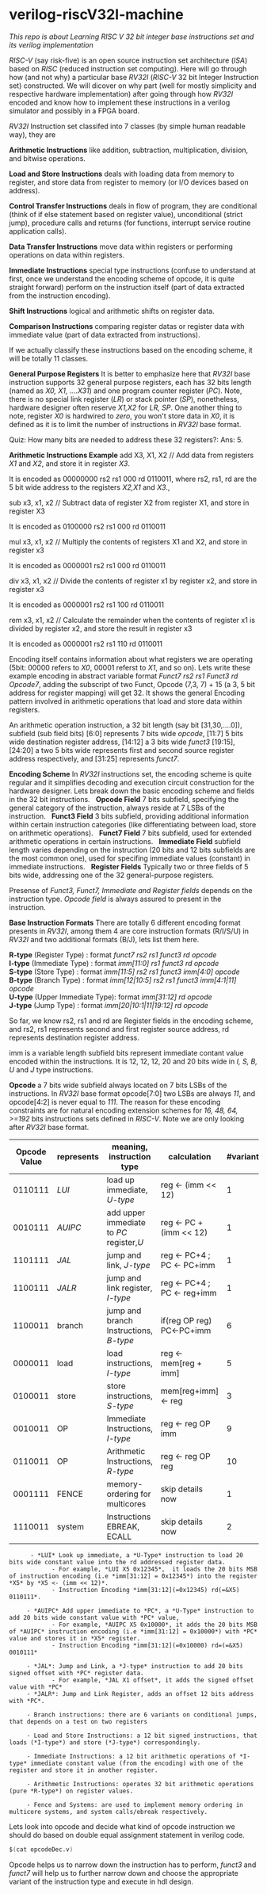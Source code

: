 # verilog-riscV32I-machine


*This repo is about Learning  RISC V 32 bit integer base instructions set and its verilog implementation*

*RISC-V* (say risk-five) is an open source instruction set architecture (*ISA*) based on 
*RISC* (reduced instruction set computing). Here will go through how (and not why) a particular base *RV32I* 
(*RISC-V* 32 bit Integer Instruction set) constructed. We will dicover on why part (well for mostly simplicity and respective hardware implementation) after
going through how *RV32I* encoded and know how to implement these instructions in a verilog simulator and possibly in a FPGA board.


*RV32I* Instruction set classifed into 7 classes (by simple human readable way), they are

**Arithmetic Instructions** like addition, subtraction, multiplication, division, and bitwise operations.

**Load and Store Instructions** deals with loading data from memory to register, and store data from register to memory (or I/O devices based on address).

**Control Transfer Instructions** deals in flow of program, they are conditional (think of if else statement based on register value), unconditional (strict jump), 
procedure calls  and returns (for functions, interrupt service routine application calls). 

**Data Transfer Instructions** move data within registers or performing operations on data within registers.

**Immediate Instructions** special type instructions (confuse to understand at first, once we understand the encoding scheme of opcode, it is quite straight forward) perform on the 
instruction itself (part of data extracted from the instruction encoding).

**Shift Instructions** logical and arithmetic shifts on register data.

**Comparison Instructions** comparing register datas or register data with immediate value (part of data extracted from instructions).

If we actually classify these instructions based on the encoding scheme, it will be totally 11 classes.

**General Purpose Registers**
It is better to emphasize here that *RV32I* base instruction supports 32 general purpose registers, each has 32 bits length (named as *X0, X1, ....X31*) and one program counter register (*PC*). 
Note, there is no special link register (*LR*) or stack pointer (*SP*), nonetheless, hardware designer often reserve *X1,X2* for *LR, SP*. 
One another thing to note, register *X0* is hardwired to *zero*, you won't store data in *X0*, it is defined as it is to limit the number of instructions in *RV32I* base format.

Quiz: How many bits are needed to address these 32 registers?: Ans: 5.

**Arithmetic Instructions Example**
add X3, X1, X2   // Add data from registers *X1* and *X2*, and store it in register *X3*.

It is encoded as 00000000  rs2 rs1 000 rd 0110011, where rs2, rs1, rd are the 5 bit wide address to the registers *X2,X1* and *X3*.,

sub x3, x1, x2   // Subtract data of register X2 from register X1, and store in register X3

It is encoded as 0100000 rs2 rs1 000 rd 0110011

mul x3, x1, x2   // Multiply the contents of registers X1 and X2, and store  in register x3

It is encoded as 0000001 rs2 rs1 000 rd 0110011

div x3, x1, x2   // Divide the contents of register x1 by register x2, and store in register x3

It is encoded as 0000001 rs2 rs1 100 rd 0110011

rem x3, x1, x2   // Calculate the remainder when the contents of register x1 is divided by register x2, and store the result in register x3

It is encoded as 0000001 rs2 rs1 110 rd 0110011

Encoding itself contains information about what registers we are operating (5bit: 00000 refers to *X0*, 00001 referst to *X1*, and so on).
Lets write these example encoding in abstract variable format *Funct7 rs2 rs1 Funct3 rd Opcode7*,  adding the subscript of two Funct, Opcode (7,3, 7) + 15 (a 3, 5 bit address for register mapping) will get 32. It shows the general Encoding pattern involved in arithmetic operations that load and store data within registers.

An arithmetic operation instruction, a 32 bit length (say bit [31,30,....0]), subfield (sub field bits) [6:0] represents 7 bits wide *opcode*, [11:7] 5 bits wide destination register address, [14:12] a 3 bits wide *funct3* [19:15], [24:20] a two 5 bits wide represents first and second source register address respectively, and [31:25] represents *funct7*.  

**Encoding Scheme**
In *RV32I* instructions set, the encoding scheme is quite regular and it simplifies decoding and execution circuit construction for the hardware designer.
Lets break down the basic encoding scheme and fields in the 32 bit instructions.
&nbsp; **Opcode Field** 7 bits subfield, specifying the general category of the instruction, always reside at 7 LSBs of the instruction.
&nbsp; **Funct3 Field** 3 bits subfield, providing additional information within certain instruction categories (like differentiating between load, store on arithmetic operations).
&nbsp; **Funct7 Field** 7 bits subfield, used for extended arithmetic operations in certain instructions.
&nbsp; **Immediate Field** subfield length varies depending on the instruction (20 bits and 12 bits subfields are the most common one), used for specifing immediate values (constant) in immediate instructions.
&nbsp; **Register Fields** Typically two or three fields of 5 bits wide, addressing one of the 32 general-purpose registers.

Presense of *Funct3, Funct7, Immediate and Register fields* depends on the instruction type. *Opcode field* is always assured to present in the instruction.

**Base Instruction Formats**
There are totally 6 different encoding format presents in *RV32I*, among them 4 are core instruction formats (R/I/S/U) in *RV32I* and two additional formats (B/J), lets list them here.


**R-type** (Register Type)       : format *funct7     rs2   rs1 funct3 rd          opcode* <br />
**I-type** (Immediate Type)      : format *imm[11:0]        rs1 funct3 rd          opcode* <br />
**S-type** (Store Type)          : format *imm[11:5]  rs2   rs1 funct3 imm[4:0]    opcode* <br />
**B-type** (Branch Type)         : format *imm[12|10:5] rs2 rs1 funct3 imm[4:1|11] opcode* <br />
**U-type** (Upper Immediate Type): format *imm[31:12]                  rd          opcode* <br />
**J-type** (Jump Type)           : format *imm[20|10:1|11|19:12]       rd          opcode* <br />


So far, we know rs2, rs1 and rd are Register fields in the encoding scheme, and rs2, rs1 represents second and first register source address, rd represents destination register address.

imm is a variable length subfield bits represent immediate contant value encoded within the instructions. It is 12, 12, 12, 20 and 20 bits wide in *I, S, B, U* and *J* type instructions.


**Opcode** a 7 bits wide subfield always located on 7 bits LSBs of the instructions. In *RV32I* base format opcode[7:0] two LSBs are always *11*, and opcode[4:2] is never equal to *111*. The reason for these encoding constraints are for natural encoding extension schemes for *16, 48, 64, >=192* bits instructions sets defined in *RISC-V*. Note we are only looking after *RV32I* base format.

Opcode Value | represents | meaning, instruction type        |  calculation                 | #variants
---------|---------|-----------------------------------------|------------------------------|----------------
0110111  | *LUI*   |  load up immediate, *U-type*            | reg <- (imm << 12)           | 1
0010111  | *AUIPC* |add upper immediate to *PC* register,*U* | reg <- PC + (imm << 12)      | 1 
1101111  | *JAL*   |  jump and link, *J-type*                | reg <- PC+4 ; PC <- PC+imm   | 1
1100111  | *JALR*  |  jump and link register, *I-type*       | reg <- PC+4 ; PC <- reg+imm  | 1
1100011  | branch  |  jump and branch Instructions, *B-type* | if(reg OP reg) PC<-PC+imm    | 6
0000011  | load    |  load instructions, *I-type*            | reg <- mem[reg + imm]        | 5
0100011  | store   |  store instructions, *S-type*           | mem[reg+imm] <- reg          | 3
0010011  |  OP     | Immediate Instructions, *I-type*        | reg <- reg OP imm            | 9
0110011  |  OP     | Arithmetic Instructions, *R-type*       | reg <- reg OP reg            | 10
0001111  | FENCE   | memory-ordering for multicores          | skip details now             | 1
1110011  | system  | Instructions EBREAK, ECALL              | skip details now             | 2

          - *LUI* Look up immediate, a *U-Type* instruction to load 20 bits wide constant value into the rd addressed register data.
				- For example, *LUI X5 0x12345*,  it loads the 20 bits MSB of instruction encoding (i.e *imm[31:12] = 0x12345*) into the register *X5* by *X5 <- (imm << 12)*.
				- Instruction Encoding *imm[31:12](=0x12345) rd(=&X5) 0110111*.

		 - *AUIPC* Add upper immediate to *PC*, a *U-Type* instruction to add 20 bits wide constant value with *PC* value, 
				- For example, *AUIPC X5 0x10000*, it adds the 20 bits MSB of *AUIPC* instruction encoding (i.e *imm[31:12] = 0x10000*) with *PC* value and stores it in *X5* register.
				- Instruction Encoding *imm[31:12](=0x10000) rd=(=&X5) 0010111*
		 	
		 - *JAL*: Jump and Link, a *J-type* instruction to add 20 bits signed offset with *PC* register data.
		 		- For example, *JAL X1 offset*, it adds the signed offset value with *PC*
		 - *JALR*: Jump and Link Register, adds an offset 12 bits address with *PC*. 
	
		 - Branch instructions: there are 6 variants on conditional jumps, that depends on a test on two registers

		 - Load and Store Instructions: a 12 bit signed instructions, that loads (*I-type*) and store (*J-type*) correspondingly.

		 - Immediate Instructions: a 12 bit arithmetic operations of *I-type* immediate constant value (from the encoding) with one of the register and store it in another register.

		 - Arithmetic Instructions: operates 32 bit arithmetic operations (pure *R-type*) on register values. 

		 - Fence and Systems: are used to implement memory ordering in multicore systems, and system calls/ebreak respectively.
Lets look into opcode and decide what kind of opcode instruction we should do based on double equal assignment statement in verilog code.
```verilog
$(cat opcodeDec.v)
```

Opcode helps us to narrow down the instruction has to perform, *funct3* and *funct7* will help us to further narrow down and choose the appropriate variant of the instruction type and 
execute in hdl design. 
